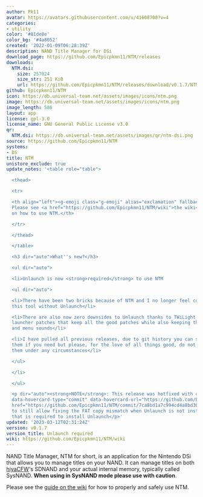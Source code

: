 ```yaml
---
author: Pk11
avatar: https://avatars.githubusercontent.com/u/41608708?v=4
categories:
- utility
color: '#81de8e'
color_bg: '#4a8052'
created: '2022-01-09T06:28:39Z'
description: NAND Title Manager for DSi
download_page: https://github.com/Epicpkmn11/NTM/releases
downloads:
  NTM.dsi:
    size: 257024
    size_str: 251 KiB
    url: https://github.com/Epicpkmn11/NTM/releases/download/v0.1.7/NTM.dsi
github: Epicpkmn11/NTM
icon: https://db.universal-team.net/assets/images/icons/ntm.png
image: https://db.universal-team.net/assets/images/icons/ntm.png
image_length: 586
layout: app
license: gpl-3.0
license_name: GNU General Public License v3.0
qr:
  NTM.dsi: https://db.universal-team.net/assets/images/qr/ntm-dsi.png
source: https://github.com/Epicpkmn11/NTM
systems:
- DS
title: NTM
unistore_exclude: true
update_notes: '<table role="table">

  <thead>

  <tr>

  <th align="left"><g-emoji class="g-emoji" alias="exclamation" fallback-src="https://github.githubassets.com/images/icons/emoji/unicode/2757.png">❗</g-emoji>
  Please see <a href="https://github.com/Epicpkmn11/NTM/wiki">the wiki</a> for information
  on how to use NTM.</th>

  </tr>

  </thead>

  </table>

  <h3 dir="auto">What''s new?</h3>

  <ul dir="auto">

  <li>Unlaunch is now <strong>required</strong> to use NTM

  <ul dir="auto">

  <li>There have been two bricks because of NTM and I no longer feel comfortable recommending
  this tool without Unlaunch</li>

  <li>There are also now zero downsides to Unlaunch thanks to TWiLight Menu++''s new
  launcher patches that keep all the good patches while also keeping the splash screen
  and menu sounds</li>

  <li>I have pulled all previous releases, due to git history you can still build
  them if you need but please, for the love of all things good, do not distribute
  them under any circumstances</li>

  </ul>

  </li>

  </ul>

  <p dir="auto"><strong>NOTE</strong>: This release was hotfixed with commit <a class="commit-link"
  data-hovercard-type="commit" data-hovercard-url="https://github.com/Epicpkmn11/NTM/commit/7ca8bd1a7c994cd4a8bd30cd40142515f590a2ce/hovercard"
  href="https://github.com/Epicpkmn11/NTM/commit/7ca8bd1a7c994cd4a8bd30cd40142515f590a2ce"><tt>7ca8bd1</tt></a>
  to still allow fixing the FAT copy mismatch when Unlaunch is not installed, since
  that is required to install Unlaunch</p>'
updated: '2023-03-12T02:31:24Z'
version: v0.1.7
version_title: Unlaunch required
wiki: https://github.com/Epicpkmn11/NTM/wiki
---
```

NAND Title Manager, NTM for short, is an application for the Nintendo DSi that allows you to manage titles on your NAND. It can manage titles on both [hiyaCFW](https://wiki.ds-homebrew.com/hiyacfw/)'s SDNAND and your actual internal memory, typically called SysNAND. **When using in SysNAND mode please use with caution**.

Please see the [guide on the wiki](https://github.com/Epicpkmn11/NTM/wiki/How-to-Install-DSiWare) for how to properly and safely use NTM.